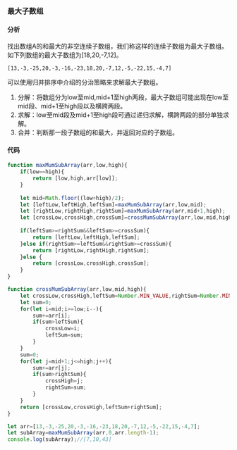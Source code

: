 ### 最大子数组
#### 分析
找出数组A的和最大的非空连续子数组，我们称这样的连续子数组为最大子数组。如下列数组的最大子数组为[18,20,-7,12]。
```
[13,-3,-25,20,-3,-16,-23,18,20,-7,12,-5,-22,15,-4,7]
```

可以使用归并排序中介绍的分治策略来求解最大子数组。
1. 分解：将数组分为low至mid,mid+1至high两段，最大子数组可能出现在low至mid段、mid+1至high段以及横跨两段。
2. 求解：low至mid段及mid+1至high段可通过递归求解，横跨两段的部分单独求解。
3. 合并：判断那一段子数组的和最大，并返回对应的子数组。

#### 代码
```javascript
function maxMumSubArray(arr,low,high){
	if(low==high){
		return [low,high,arr[low]];
	}
	
	let mid=Math.floor((low+high)/2);
	let [leftLow,leftHigh,leftSum]=maxMumSubArray(arr,low,mid);
	let [rightLow,rightHigh,rightSum]=maxMumSubArray(arr,mid+1,high);
	let [crossLow,crossHigh,crossSum]=crossMumSubArray(arr,low,mid,high);
	
	if(leftSum>=rightSum&&leftSum>=crossSum){
		return [leftLow,leftHigh,leftSum];
	}else if(rightSum>=leftSum&&rightSum>=crossSum){
		return [rightLow,rightHigh,rightSum];
	}else {
		return [crossLow,crossHigh,crossSum];
	}
}

function crossMumSubArray(arr,low,mid,high){
	let crossLow,crossHigh,leftSum=Number.MIN_VALUE,rightSum=Number.MIN_VALUE;
	let sum=0;
	for(let i=mid;i>=low;i--){
		sum+=arr[i];
		if(sum>leftSum){
			crossLow=i;
			leftSum=sum;
		}
	}
	sum=0;
	for(let j=mid+1;j<=high;j++){
		sum+=arr[j];
		if(sum>rightSum){
			crossHigh=j;
			rightSum=sum;
		}
	}
	return [crossLow,crossHigh,leftSum+rightSum];
}

let arr=[13,-3,-25,20,-3,-16,-23,18,20,-7,12,-5,-22,15,-4,7];
let subArray=maxMumSubArray(arr,0,arr.length-1);
console.log(subArray);//[7,10,43]
```
